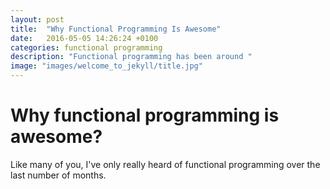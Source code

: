 ```yaml
---
layout: post
title:  "Why Functional Programming Is Awesome"
date:   2016-05-05 14:26:24 +0100
categories: functional programming
description: "Functional programming has been around "
image: "images/welcome_to_jekyll/title.jpg"
---
```


# Why functional programming is awesome?

Like many of you, I've only really heard of functional programming over the last number of months. 
